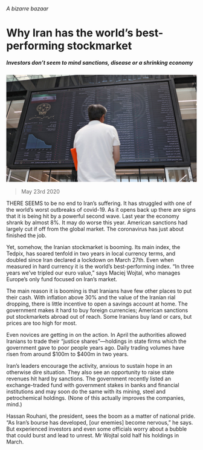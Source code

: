 ###### A bizarre bazaar

# Why Iran has the world’s best-performing stockmarket 

##### Investors don’t seem to mind sanctions, disease or a shrinking economy 

![image](images/20200523_MAP006_0.jpg) 

> May 23rd 2020 

THERE SEEMS to be no end to Iran’s suffering. It has struggled with one of the world’s worst outbreaks of covid-19. As it opens back up there are signs that it is being hit by a powerful second wave. Last year the economy shrank by almost 8%. It may do worse this year. American sanctions had largely cut if off from the global market. The coronavirus has just about finished the job.

Yet, somehow, the Iranian stockmarket is booming. Its main index, the Tedpix, has soared tenfold in two years in local currency terms, and doubled since Iran declared a lockdown on March 27th. Even when measured in hard currency it is the world’s best-performing index. “In three years we’ve tripled our euro value,” says Maciej Wojtal, who manages Europe’s only fund focused on Iran’s market.


The main reason it is booming is that Iranians have few other places to put their cash. With inflation above 30% and the value of the Iranian rial dropping, there is little incentive to open a savings account at home. The government makes it hard to buy foreign currencies; American sanctions put stockmarkets abroad out of reach. Some Iranians buy land or cars, but prices are too high for most.

Even novices are getting in on the action. In April the authorities allowed Iranians to trade their “justice shares”—holdings in state firms which the government gave to poor people years ago. Daily trading volumes have risen from around $100m to $400m in two years.

Iran’s leaders encourage the activity, anxious to sustain hope in an otherwise dire situation. They also see an opportunity to raise state revenues hit hard by sanctions. The government recently listed an exchange-traded fund with government stakes in banks and financial institutions and may soon do the same with its mining, steel and petrochemical holdings. (None of this actually improves the companies, mind.)

Hassan Rouhani, the president, sees the boom as a matter of national pride. “As Iran’s bourse has developed, [our enemies] become nervous,” he says. But experienced investors and even some officials worry about a bubble that could burst and lead to unrest. Mr Wojtal sold half his holdings in March.

